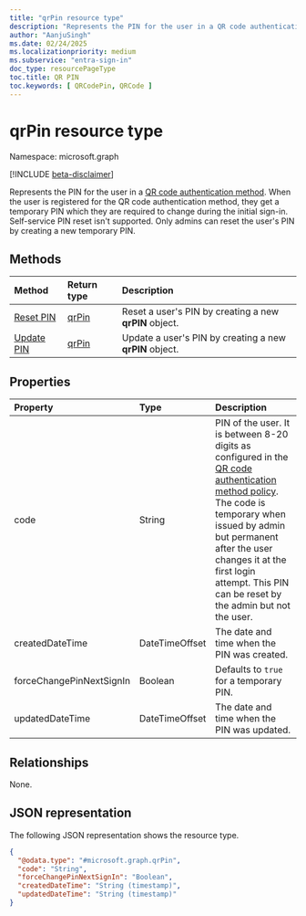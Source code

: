 ```yaml
---
title: "qrPin resource type"
description: "Represents the PIN for the user in a QR code authentication method."
author: "AanjuSingh"
ms.date: 02/24/2025
ms.localizationpriority: medium
ms.subservice: "entra-sign-in"
doc_type: resourcePageType
toc.title: QR PIN
toc.keywords: [ QRCodePin, QRCode ]
---
```


# qrPin resource type

Namespace: microsoft.graph

[!INCLUDE [beta-disclaimer](../../includes/beta-disclaimer.md)]

Represents the PIN for the user in a [QR code authentication method](../resources/qrcodepinauthenticationmethod.md). When the user is registered for the QR code authentication method, they get a temporary PIN which they are required to change during the initial sign-in. Self-service PIN reset isn't supported. Only admins can reset the user's PIN by creating a new temporary PIN.

## Methods
|Method|Return type|Description|
|:---|:---|:---|
|[Reset PIN](../api/qrpin-update.md)|[qrPin](../resources/qrpin.md)|Reset a user's PIN by creating a new **qrPIN** object.|
|[Update PIN](../api/qrpin-updatepin.md)|[qrPin](../resources/qrpin.md)|Update a user's PIN by creating a new **qrPIN** object.|

## Properties
|Property|Type|Description|
|:---|:---|:---|
|code|String|PIN of the user. It is between 8-20 digits as configured in the [QR code authentication method policy](../resources/qrcodepinauthenticationmethodconfiguration.md). The code is temporary when issued by admin but permanent after the user changes it at the first login attempt. This PIN can be reset by the admin but not the user.|
|createdDateTime|DateTimeOffset|The date and time when the PIN was created.|
|forceChangePinNextSignIn|Boolean|Defaults to `true` for a temporary PIN. |
|updatedDateTime|DateTimeOffset|The date and time when the PIN was updated.|

## Relationships
None.

## JSON representation
The following JSON representation shows the resource type.
<!-- {
  "blockType": "resource",
  "keyProperty": "id",
  "@odata.type": "microsoft.graph.qrPin",
  "openType": false
}
-->
``` json
{
  "@odata.type": "#microsoft.graph.qrPin",
  "code": "String",
  "forceChangePinNextSignIn": "Boolean",
  "createdDateTime": "String (timestamp)",
  "updatedDateTime": "String (timestamp)"
}
```

